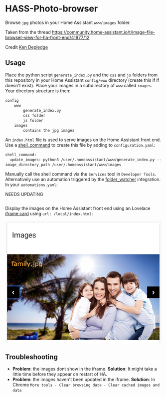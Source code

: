 # HASS-Photo-browser
Browse `jpg` photos in your Home Assistant `www/images` folder.

Taken from the thread https://community.home-assistant.io/t/image-file-browser-view-for-ha-front-end/41877/12

Credit [Ken Depledge](https://community.home-assistant.io/u/ken.d/summary)

## Usage
Place the python script `generate_index.py` and the `css` and `js` folders from this repository in your Home Assistant `config/www` directory (create this if if doesn't exist). Place your images in a subdirectory of `www` called `images`. Your directory structure is then:
```
config
    www
        generate_index.py
        css folder
        js folder
    images
        contains the jpg images
```

An `index.html` file is used to serve images on the Home Assistant front end. Use a [shell_command](https://www.home-assistant.io/components/shell_command/) to create this file by adding to `configuration.yaml`:
```
shell_command:
  update_images: python3 /user/.homeassistant/www/generate_index.py --image_directory_path /user/.homeassistant/www/images
```

Manually call the shell command via the `Services` tool in `Developer Tools`. Alternatively use an automation triggered by the [folder_watcher](https://www.home-assistant.io/components/folder_watcher/) integration. In your `automations.yaml`:

NEEDS UPDATING
```yaml

```

Display the images on the Home Assistant front end using an Lovelace [iframe card](https://www.home-assistant.io/lovelace/iframe/) using `url: /local/index.html`:

<p align="center">
<img src="https://github.com/robmarkcole/HASS-Photo-browser/blob/master/assets/usage.png" width="500">
</p>

## Troubleshooting
* **Problem**: the images dont show in the iframe. **Solution**: It might take a little time before they appear on restart of HA.
* **Problem**: the images haven't been updated in the iframe. **Solution**: In Chrome `More tools - Clear browsing data - Clear cached images and data`